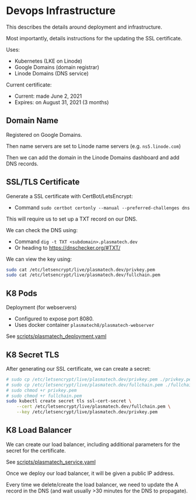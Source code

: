 # Devops Infrastructure

This describes the details around deployment and infrastructure.

Most importantly, details instructions for the updating the SSL certificate.

Uses:
* Kubernetes (LKE on Linode)
* Google Domains (domain registrar)
* Linode Domains (DNS service)

Current certificate:
* Current: made June 2, 2021
* Expires: on August 31, 2021 (3 months)

## Domain Name

Registered on Google Domains.

Then name servers are set to Linode name servers (e.g. `ns5.linode.com`)

Then we can add the domain in the Linode Domains dashboard and add DNS records.

## SSL/TLS Certificate

Generate a SSL certificate with CertBot/LetsEncrypt:
* Command `sudo certbot certonly --manual --preferred-challenges dns`

This will require us to set up a TXT record on our DNS.

We can check the DNS using:
* Command `dig -t TXT <subdomain>.plasmatech.dev`
* Or heading to https://dnschecker.org/#TXT/

We can view the key using:
```bash
sudo cat /etc/letsencrypt/live/plasmatech.dev/privkey.pem
sudo cat /etc/letsencrypt/live/plasmatech.dev/fullchain.pem
```

## K8 Pods

Deployment (for webservers)
* Configured to expose port 8080.
* Uses docker container `plasmatech8/plasmatech-webserver`

See [scripts/plasmatech_deployment.yaml](scripts/plasmatech_deployment.yaml)

## K8 Secret TLS

After generating our SSL certificate, we can create a secret:

```bash
# sudo cp /etc/letsencrypt/live/plasmatech.dev/privkey.pem ./privkey.pem
# sudo cp /etc/letsencrypt/live/plasmatech.dev/fullchain.pem ./fullchain.pem
# sudo chmod +r privkey.pem
# sudo chmod +r fullchain.pem
sudo kubectl create secret tls ssl-cert-secret \
    --cert /etc/letsencrypt/live/plasmatech.dev/fullchain.pem \
    --key /etc/letsencrypt/live/plasmatech.dev/privkey.pem
```

## K8 Load Balancer

We can create our load balancer, including additional parameters for the secret for the
certificate.

See [scripts/plasmatech_service.yaml](scripts/plasmatech_service.yaml)

Once we deploy our load balancer, it will be given a public IP address.

Every time we delete/create the load balancer, we need to update the A record in the DNS
(and wait usually >30 minutes for the DNS to propagate).
